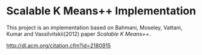# Scalable K Means++ Implementation
This project is an implementation based on Bahmani, Moseley, Vattani, Kumar and Vassilvitskii(2012) paper
*Scalable K Means++*.

http://dl.acm.org/citation.cfm?id=2180915



